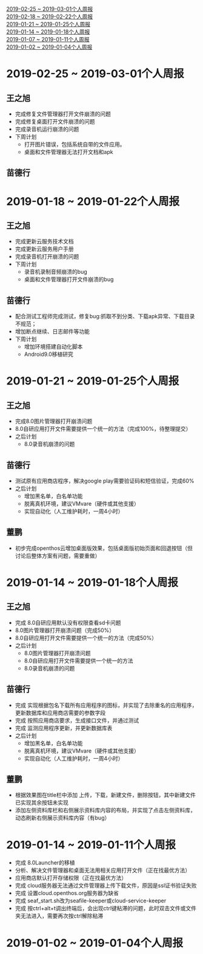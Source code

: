 [2019-02-25 ~ 2019-03-01个人周报](https://github.com/openthos/community-analysis/blob/master/weekly%20report/Weekly%20Report%20about%20Launcher%20Group.md#2019-02-25--2019-03-01%E4%B8%AA%E4%BA%BA%E5%91%A8%E6%8A%A5)<br />
[2019-02-18 ~ 2019-02-22个人周报](https://github.com/openthos/community-analysis/blob/master/weekly%20report/Weekly%20Report%20about%20Launcher%20Group.md#2019-02-18--2019-02-22%E4%B8%AA%E4%BA%BA%E5%91%A8%E6%8A%A5)<br />
[2019-01-21 ~ 2019-01-25个人周报](https://github.com/openthos/community-analysis/blob/master/weekly%20report/Weekly%20Report%20about%20Launcher%20Group.md#2019-01-21--2019-01-25%E4%B8%AA%E4%BA%BA%E5%91%A8%E6%8A%A5)<br />
[2019-01-14 ~ 2019-01-18个人周报](https://github.com/openthos/community-analysis/blob/master/weekly%20report/Weekly%20Report%20about%20Launcher%20Group.md#2019-01-14--2019-01-18%E4%B8%AA%E4%BA%BA%E5%91%A8%E6%8A%A5)<br />
[2019-01-07 ~ 2019-01-11个人周报](https://github.com/openthos/community-analysis/blob/master/weekly%20report/Weekly%20Report%20about%20Launcher%20Group.md#2019-01-07--2019-01-11%E4%B8%AA%E4%BA%BA%E5%91%A8%E6%8A%A5)<br />
[2019-01-02 ~ 2019-01-04个人周报](https://github.com/openthos/community-analysis/blob/master/weekly%20report/Weekly%20Report%20about%20Launcher%20Group.md#2019-01-07--2019-01-11%E4%B8%AA%E4%BA%BA%E5%91%A8%E6%8A%A5)<br />

# 2019-02-25 ~ 2019-03-01个人周报
## 王之旭
- 完成修复文件管理器打开文件崩溃的问题
- 完成修复桌面打开文件崩溃的问题
- 完成录音机运行崩溃的问题
- 下周计划
  - 打开图片错误，包括系统自带的文件应用。
  - 桌面和文件管理器无法打开文档和apk

## 苗德行

# 2019-01-18 ~ 2019-01-22个人周报
## 王之旭
- 完成更新云服务技术文档
- 完成更新云服务用户手册
- 完成录音机打开崩溃的问题
- 下周计划
  - 录音机录制音频崩溃的bug
  - 桌面和文件管理器打开文件崩溃的bug


## 苗德行
- 配合测试工程师完成测试，修复bug:抓取不到分类、下载apk异常、下载目录不规范；
- 增加断点继续、日志邮件等功能
- 下周计划
  - 增加环境搭建自动化脚本
  - Android9.0移植研究

# 2019-01-21 ~ 2019-01-25个人周报
## 王之旭
- 完成8.0图片管理器打开崩溃问题
- 8.0自研应用打开文件需要提供一个统一的方法（完成100%，待整理提交）
- 之后计划
  - 8.0录音机崩溃的问题

## 苗德行
- 测试原有应用商店程序，解决google play需要验证码和短信验证，完成60%
- 之后计划
  - 增加黑名单，白名单功能
  - 脱离真机环境，建议VMvare（硬件或其他支援）
  - 实现自动化（人工维护耗时，一周4小时）
  
## 董鹏
- 初步完成openthos云增加桌面版效果，包括桌面版初始页面和回退按钮（但讨论后整体方案有问题，需要重做）

# 2019-01-14 ~ 2019-01-18个人周报
## 王之旭
- 完成 8.0自研应用默认没有权限查看sd卡问题
- 8.0图片管理器打开崩溃问题（完成50%）
- 8.0自研应用打开文件需要提供一个统一的方法（完成50%）
- 之后计划
  - 8.0图片管理器打开崩溃问题
  - 8.0自研应用打开文件需要提供一个统一的方法
  - 8.0录音机崩溃的问题

## 苗德行
- 完成 实现根据包名下载所有应用程序的图标，并实现了去除重名的应用程序，更新数据库和应用商店需要的参数字段
- 完成 按照应用商店要求，生成接口文件，并通过测试
- 完成 监测应用程序更新，并更新数据库表
- 之后计划
  - 增加黑名单，白名单功能
  - 脱离真机环境，建议VMvare（硬件或其他支援）
  - 实现自动化（人工维护耗时，一周4小时）
  
## 董鹏
- 根据效果图在title栏中添加 上传，下载，新建文件，删除按钮，其中新建文件已实现其余按钮未实现
- 添加左侧资料库栏和右侧展示资料库内容的布局，并实现了点击左侧资料库，动态刷新右侧展示资料库内容（有bug）

# 2019-01-14 ~ 2019-01-11个人周报
- 完成 8.0Launcher的移植
- 分析、解决文件管理器和桌面无法用相关应用打开文件（正在找最优方法）
- 应用商店默认打开存储权限（正在找最优方法）
- 完成 cloud服务器无法通过文件管理器上传下载文件，原因是ssl证书验证失败
- 完成 设置cloud.openthos.org服务器为缺省
- 完成 seaf_start.sh改为seafile-keeper或cloud-service-keeper
- 完成 按ctrl+alt+t调出终端后，会出现ctrl键粘滞的问题，此时双击文件或文件夹无法进入，需要再次按ctrl解除粘滞

# 2019-01-02 ~ 2019-01-04个人周报
